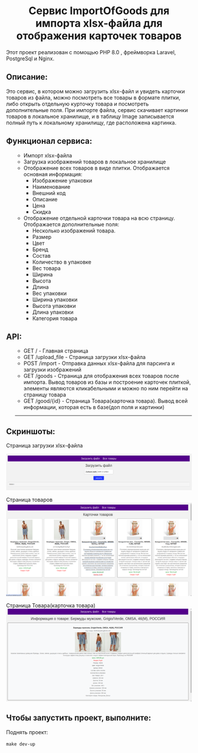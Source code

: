  <h1 align="center">Сервис ImportOfGoods для импорта xlsx-файла для отображения карточек товаров</h1>
  <p> Этот проект реализован с помощью PHP 8.0 , фреймворка Laravel, PostgreSql и Nginx.
 <h2>Описание:</h2>
  <p> Это сервис, в котором можно загрузить xlsx-файл и увидеть карточки товаров из файла, можно посмотреть все товары в формате плитки, либо открыть отдельную курточку товара и посмотреть дополнительные поля.
При импорте файла, сервис скачивает картинки товаров в локальное хранилище, и в таблицу Image записывается полный путь к локальному хранилищу, где расположена картинка.
<h2>Функционал сервиса:</h2>
<ul>

- Импорт xlsx-файла
- Загрузка изображений товаров в локальное хранилище
- Отображение всех товаров в виде плитки. Отображается основная информация: 
    + Изображение упаковки
    + Наименование
    + Внешний код
    + Описание
    + Цена
    + Скидка
- Отображение отдельной карточки товара на всю страницу. Отображается дополнительные поля:
  - Несколько изображений товара.
  - Размер
  - Цвет
  - Бренд
  - Состав
  - Количество в упаковке
  - Вес товара
  - Ширина
  - Высота
  - Длина
  - Вес упаковки
  - Ширина упаковки
  - Высота упаковки
  - Длина упаковки
  - Категория товара
</ul>

<h2>API:</h2>
<ul>

- GET / - Главная страница
- GET /upload_file - Страница загрузки xlsx-файла
- POST /import - Отправка данных xlsx-файла для парсинга и загрузки изображений
- GET /goods - Страница для отображения всех товаров после импорта. Вывод товаров из базы и построение карточек плиткой, элементы являются кликабельными и можно по ним перейти на страницу товара
- GET /good/{id} - Страница Товара(карточка товара). Вывод всей информации, которая есть в базе(доп поля и картинки)
---
</ul>

<h2>Скриншоты:</h2>

Страница загрузки xlsx-файла

![img.png](img.png)

Страница товаров
![img_1.png](img_1.png)

Страница Товара(карточка товара)
![img_2.png](img_2.png)
<h2>Чтобы запустить проект, выполните:</h2>

Поднять проект:

```make dev-up```
